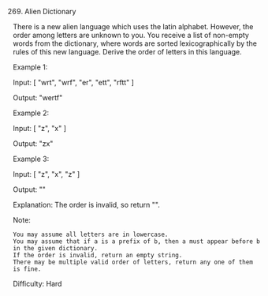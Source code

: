 
269. Alien Dictionary

There is a new alien language which uses the latin alphabet. However, the order among letters are unknown to you. You receive a list of non-empty words from the dictionary, where words are sorted lexicographically by the rules of this new language. Derive the order of letters in this language.

Example 1:

Input:
[
  "wrt",
  "wrf",
  "er",
  "ett",
  "rftt"
]

Output: "wertf"

Example 2:

Input:
[
  "z",
  "x"
]

Output: "zx"

Example 3:

Input:
[
  "z",
  "x",
  "z"
]

Output: "" 

Explanation: The order is invalid, so return "".

Note:

    You may assume all letters are in lowercase.
    You may assume that if a is a prefix of b, then a must appear before b in the given dictionary.
    If the order is invalid, return an empty string.
    There may be multiple valid order of letters, return any one of them is fine.

Difficulty:
Hard 